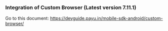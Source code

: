 
### Integration of Custom Browser (Latest version 7.11.1)

Go to this document:
https://devguide.payu.in/mobile-sdk-android/custom-browser/
